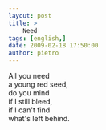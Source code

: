 ```yaml
---
layout: post
title: >
    Need
tags: [english,]
date: 2009-02-18 17:50:00
author: pietro
---
```

All you need<br/>a young red seed,<br/>do you mind<br/>if I still bleed,<br/>if I can't find<br/>what's left behind.
